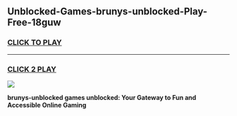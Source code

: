 
## Unblocked-Games-brunys-unblocked-Play-Free-18guw
<h3>
<a href="https://premium76.site?title=brunys-unblocked&ref=18A1">CLICK TO PLAY</a></h3>
<hr>

<h3>
<a href="https://premium76.site?title=brunys-unblocked&ref=18A1">CLICK 2 PLAY</a>
  
</h3>

<a href="https://premium76.site?title=brunys-unblocked&ref=18A1"><img src="https://clearcache.store/games.png"></a>


**brunys-unblocked games unblocked: Your Gateway to Fun and Accessible Online Gaming**
